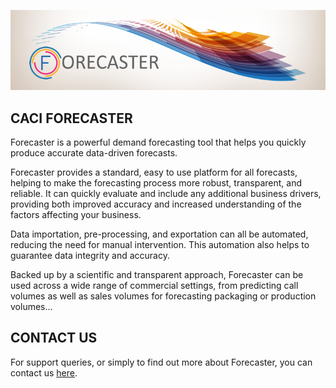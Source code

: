 
![CACI Forecaster](getting-started/imgs/ForecasterSplashWide.png)

## CACI FORECASTER

Forecaster is a powerful demand forecasting tool that helps you quickly produce accurate data-driven forecasts.

Forecaster provides a standard, easy to use platform for all forecasts, helping to make the forecasting process more robust, transparent, and reliable. It can quickly evaluate and include any additional business drivers, providing both improved accuracy and increased understanding of the factors affecting your business.

Data importation, pre-processing, and exportation can all be automated, reducing the need for manual intervention. This automation also helps to guarantee data integrity and accuracy.

Backed up by a scientific and transparent approach, Forecaster can be used across a wide range of commercial settings, from predicting call volumes as well as sales volumes for forecasting packaging or production volumes...


## CONTACT US

For support queries, or simply to find out more about Forecaster, you can contact us [here](/extra/contact-us.md).

<!--
## THIS USER GUIDE

This User Guide is formed of two main sections, the User Guide itself, and a Use Cases section. 

### [User Guide](/reference/user-guide.md)
The User Guide provides detailed information on all Forecaster functionality, with a structure reflecting that of Forecaster itself. It starts with the 'Getting Started' section as a quick introduction to getting running with the tool, and subsequent sections cover the 5 main Forecaster tabs. 
* [Getting Started](/reference/Getting-started/Getting-started.md): New users should start here
* [Home Tab](/reference/Home/Home.md)
* [Data Tab](/reference/Data/Data.md)
* [Model Tab](/reference/Forecasting/Forecasting.md)
* [Analysis Tab](/reference/Analysis/Analysis.md)
* [Automation Tab](/reference/Automation/Automation.md)


### [Use Cases](/use-cases/use-cases.md)
The Use Cases section on the other hand is written around specific topics, such as how to select specific models, or how to deal with interval data.
* [Forecasting Models Overview](user-cases/Forecast-Models-Overview.md)
* [Using Marketing Type Delays](user-cases/Delays.md)
* [Interval Forecasting](user-cases/Interval-Forecasting.md)

-->